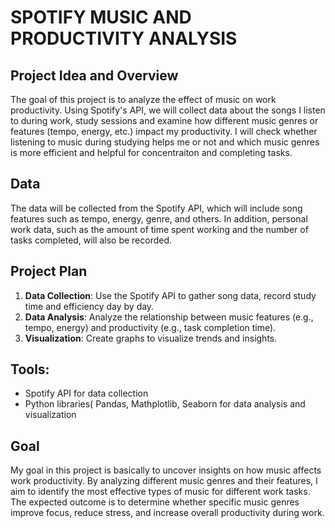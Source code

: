 # SPOTIFY MUSIC AND PRODUCTIVITY ANALYSIS


## Project Idea and Overview
The goal of this project is to analyze the effect of music on work productivity. Using Spotify's API, we will collect data about the songs I listen to during work, study sessions and examine how different music genres or features (tempo, energy, etc.) impact my productivity. I will check whether listening to music during studying helps me or not and which music genres is more efficient and helpful for concentraiton and completing tasks.


## Data
The data will be collected from the Spotify API, which will include song features such as tempo, energy, genre, and others. In addition, personal work data, such as the amount of time spent working and the number of tasks completed, will also be recorded.


## Project Plan
1. **Data Collection**: Use the Spotify API to gather song data, record study time and efficiency day by day.
2. **Data Analysis**: Analyze the relationship between music features (e.g., tempo, energy) and productivity (e.g., task completion time).
3. **Visualization**: Create graphs to visualize trends and insights.


## Tools:
- Spotify API for data collection
- Python libraries( Pandas, Mathplotlib, Seaborn for data analysis and visualization


## Goal
My goal in this project is basically to uncover insights on how music affects work productivity. By analyzing different music genres and their features, I aim to identify the most effective types of music for different work tasks. The expected outcome is to determine whether specific music genres improve focus, reduce stress, and increase overall productivity during work.


